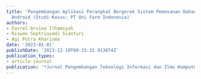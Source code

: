 ```yaml
---
title: 'Pengembangan Aplikasi Perangkat Bergerak Sistem Pemesanan Bahan Pangan berbasis
  Android (Studi Kasus: PT Uni Farm Indonesia)'
authors:
- Farrel Arvino Ilhamsyah
- Riswan Septriayadi Sianturi
- Agi Putra Kharisma
date: '2023-01-01'
publishDate: '2023-12-10T00:15:32.913074Z'
publication_types:
- article-journal
publication: '*Jurnal Pengembangan Teknologi Informasi dan Ilmu Komputer*'
---
```

